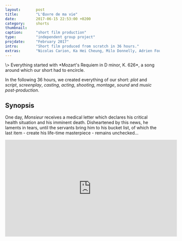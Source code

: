 ```yaml
---
layout:       post
title:        "L'Œuvre de ma vie"
date:         2017-06-15 22:53:00 +0200
category:     shorts
thumbnail:    
caption:      "short film production"
type:         "independent group project"
projdate:     "February 2017"
intro:        "Short film produced from scratch in 36 hours."
extras:       "Nicolas Carion, Ka Hei Cheung, Milo Donnelly, Adrien Foutelet, Amélie Josserand, Guilhem Manchon, and Romain Versaevel.</p><p>With the support of <i>Champ Libre</i> association and <i>ensmédia</i>."
---
```



<div class="entry" markdown="1">
\>  
Everything started with *Mozart's Requiem in D minor, K. 626*, a song around which our short had to encircle.

In the following 36 hours, we created everything of our short: *plot* and *script*, *screenplay*, *casting*, *acting*, *shooting*, *montage*, *sound* and *music post-production*. 

## Synopsis
One day, <i>Monsieur</i> receives a medical letter which declares his critical health situation and his imminent death. Disheartened by this news, he laments in tears, until the servants bring him to his bucket list, of which the last item - create his life-time masterpiece - remains unchecked…

</div>

<div class="image entry" markdown="0">
<iframe width="560" height="315" src="https://www.youtube.com/embed/wAw07WYBI6k?rel=0" frameborder="0" allow="autoplay; encrypted-media" allowfullscreen></iframe>
</div>